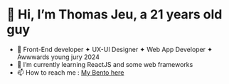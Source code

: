 # 👋 Hi, I’m Thomas Jeu, a 21 years old guy
- 👀 Front-End developer ✦ UX-UI Designer ✦ Web App Developer ✦ Awwwards young jury 2024
- 🌱 I’m currently learning ReactJS and some web frameworks
- 📫 How to reach me : [My Bento here](https://bento.me/thomasjeu)
